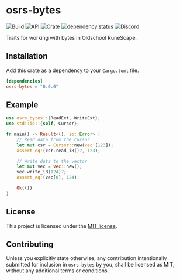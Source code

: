 # osrs-bytes

[![Build](https://github.com/osrs-rs/osrs-bytes/workflows/build/badge.svg)](https://github.com/osrs-rs/osrs-bytes)
[![API](https://docs.rs/osrs-bytes/badge.svg)](https://docs.rs/osrs-bytes)
[![Crate](https://img.shields.io/crates/v/osrs-bytes)](https://crates.io/crates/osrs-bytes)
[![dependency status](https://deps.rs/repo/github/osrs-rs/osrs-bytes/status.svg)](https://deps.rs/repo/github/osrs-rs/osrs-bytes)
[![Discord](https://img.shields.io/discord/926860365873184768?color=5865F2)](https://discord.gg/CcTa7TZfSc)

Traits for working with bytes in Oldschool RuneScape.

## Installation

Add this crate as a dependency to your `Cargo.toml` file.

```toml
[dependencies]
osrs-bytes = "0.0.0"
```

## Example

```rust
use osrs_bytes::{ReadExt, WriteExt};
use std::io::{self, Cursor};

fn main() -> Result<(), io::Error> {
    // Read data from the cursor
    let mut csr = Cursor::new(vec![123]);
    assert_eq!(csr.read_i8()?, 123);

    // Write data to the vector
    let mut vec = Vec::new();
    vec.write_i8(124)?;
    assert_eq!(vec[0], 124);

    Ok(())
}
```

## License

This project is licensed under the [MIT license](license-mit).

## Contributing

Unless you explicitly state otherwise, any contribution intentionally submitted for inclusion in `osrs-bytes` by you, shall be licensed as MIT, without any additional terms or conditions.
